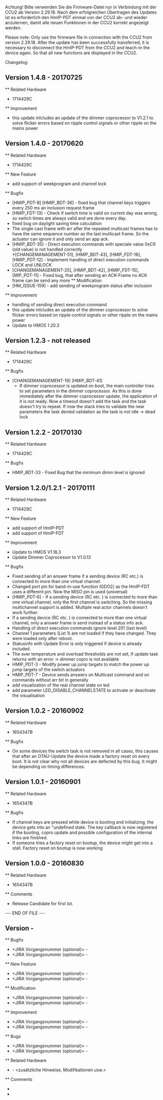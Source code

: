 ﻿Achtung! Bitte verwenden Sie die Firmware-Datei nur in Verbindung mit der CCU2 ab Version 2.29.18.
Nach dem erfolgreichen Übertragen des Updates ist es erforderlich den HmIP-PDT einmal von der CCU2 ab- und wieder anzulernen, damit alle neuen Funktionen in der CCU2 korrekt angezeigt werden.

Please note: Only use the firmware file in connection with the CCU2 from version 2.29.18.
After the update has been successfully transferred, it is necessary to disconnect the HmIP-PDT from the CCU2 and teach-in the device again. So that all new functions are displayed in the CCU2.

Changelog:

Version 1.4.8 - 20170725
--------------------------------------------------------------
** Related Hardware
   * 1714429C

** Improvement
   * this update inlcludes an update of the dimmer coprocessor
     to V1.2.1 to solve flicker errors based on ripple control signals
     or other ripple on the mains power


Version 1.4.0 - 20170620
--------------------------------------------------------------
** Related Hardware
   * 1714429C

** New Feature
   * add support of weekprogram and channel lock   

** Bugfix
   * [HMIP_PDT-8]
     [HMIP_BDT-36] - fixed bug that channel keys triggers
      every 250 ms an inclusion request frame
   * [HMIP_FDT-13] - Check if switch time is valid on current
      day was wrong, so switch times are always valid and are
      done every day.
   * fixed bug on daylight saving time calculation   
   * The single cast frame with arr after the repeated
      multicast frames has to have the same sequence
      number as the last multicast frame. So the actuator can
      ignore it and only send an app ack.
   * [HMIP_BDT-35] - Direct execution commands with speciale
      value 0xC9 (old value) is not handled correctly  
   *[CHANGEMANAGEMENT-51], [HMIP_BDT-43], [HMIP_FDT-16],
     [HMIP_PDT-12] - Implement handling of direct
     execution commands LOCK and UNLOCK
   * [CHANGEMANAGEMENT-25], [HMIP_BDT-42], [HMIP_FDT-15],
      [MIP_PDT-11] - Fixed bug, that after sending an
      ACK-Frame no ACK frame can be send any more 
** Modification
   * [HM_ISSUE-159] - add sending of weekprogram status after
      inclusion      

** Improvement
   * handling of sending direct execution command
   * this update inlcludes an update of the dimmer coprocessor 
     to solve flicker errors based on ripple control signals or 
     other ripple on the mains power
   * Update to HMOS 1.20.3  
 
 
Version 1.2.3 - not released   
--------------------------------------------------------------

** Related Hardware
   * 1714429C

** Bugfix
   * [CHANGEMANAGEMENT-19]
      [HMIP_BDT-41]
      - If dimmer coprocessor is updated on boot, the main
         controller tries to set parameters in the dimmer
         coprocessor. As this is done immediately  after the
         dimmer coprocessor update, the application of it is
         not ready. Now a timeout doesn't add the task and
         the task doesn't try to repeat. If now the stack
         tries to validate the new parameters the task denied
         validation as the task is not idle -> dead lock   
         

Version 1.2.2 - 20170130
--------------------------------------------------------------

** Related Hardware
   * 1714429C
   
** Bugfix
   * HMIP_BDT-33 - Fixed Bug that the minimum dimm level is
     ignored
     
Version 1.2.0/1.2.1 - 20170111
--------------------------------------------------------------

** Related Hardware
   * 1714429C

** New Feature
   * add support of HmIP-PDT
   * add support of HmIP-FDT   

** Improvement
   * Update to HMOS V1.18.3
   * Update Dimmer Coprocessor to V1.0.13

** Bugfix
   * Fixed sending of an answer frame if a sending device (RC
     etc.) is connected to more than one virtual channel.
   * Changed port pin for band-in-use function (GDO2) as the
     HmIP-FDT uses a different pin. Now the MISO pin is used
     (universal)
   * [HMIP_PDT-6] - If a sending device (RC etc. ) is
     connected to more than one virtual channel, only the
     first channel is switching. So the missing multichannel
     support is added. Multiple real actor channels doesn't
     work further.
   * If a sending device (RC etc. ) is connected to more than
     one virtual channel, only a answer frame is send
     instead of a status info ack.
   * Handling of direct execution commands ignore level 201
     (last level)
   * Channel 1 parameters (List 1) are not loaded if they
     have changed. They were loaded only after reboot.
   * Statusinfo with Update Error is only triggered if device
     is already included.
   * The over temperature and overload thresholds are not
     set, if update task returns with an error -> dimmer
     copro is not available
   * HMIP_PDT-3 - Modify power up jump targets to match the
     power up jump targets of the switch actuators
   * HMIP_PDT-7 - Device sends answers on Multicast command
     and on commands without arr bit in generally
   * add visualization of the real channel state on led
   * add parameter LED_DISABLE_CHANNELSTATE to activate
     or deactivate the visualisation
     
Version 1.0.2 - 20160902
--------------------------------------------------------------

** Related Hardware
   * 1654347B

** Bugfix
   * On some devices the switch task is not removed in all
      cases, this causes that after an OTAU-Update the device
      made a factory reset on every boot. It is not clear why
      not all devices are defected by this bug. It might be
      depending on timing differences.

Version 1.0.1 - 20160901
--------------------------------------------------------------

** Related Hardware
   * 1654347B

** Bugfix
   * If channel keys are pressed while device is booting
      and initializing, the device gets into an "undefined
      state. The key callback is now registered if the
      booting, copro update and possible configuration of the
      internal links are finished.
   * If someone tries a factory reset on bootup, the device
      might get into a stall. Factory reset on bootup is now
      working


Version 1.0.0 - 20160830
--------------------------------------------------------------

** Related Hardware
   * 1654347B

** Comments 
   * Release Candidate for first lot.
	 
	 
--- END OF FILE ---



Version <Versionsnummer> - <Releasedatum im Format YYYYMMDD>
--------------------------------------------------------------

** Bugfix
   * <JIRA Vorgangsnummer (optional)> - <Beschreibung des allgemeinen Fehlers bzw. Programmabsturzes>
   * <JIRA Vorgangsnummer (optional)> - <Beschreibung des allgemeinen Fehlers bzw. Programmabsturzes>

** New Feature
   * <JIRA Vorgangsnummer (optional)> - <Beschreibung der neuen Funktion>
   * <JIRA Vorgangsnummer (optional)> - <Beschreibung der neuen Funktion>

** Modification
   * <JIRA Vorgangsnummer (optional)> - <Beschreibung der Modifikation>
   * <JIRA Vorgangsnummer (optional)> - <Beschreibung der Modifikation>

** Improvement
   * <JIRA Vorgangsnummer (optional)> - <Beschreibung der Verbesserung>
   * <JIRA Vorgangsnummer (optional)> - <Beschreibung der Verbesserung>

** Bugs
   * <JIRA Vorgangsnummer (optional)> - <Beschreibung des offenen Fehlers>
   * <JIRA Vorgangsnummer (optional)> - <Beschreibung des offenen Fehlers>

** Related Hardware
   * <Platinennummer> - <zusätzliche Hinweise, Modifikationen usw.>

** Comments
   * <Allgemeiner Kommentar>
   * <Allgemeiner Kommentar>

